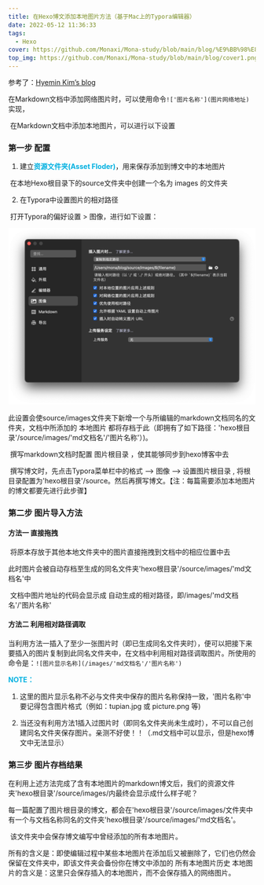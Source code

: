 ```yaml
---
title: 在Hexo博文添加本地图片方法（基于Mac上的Typora编辑器）
date: 2022-05-12 11:36:33
tags:
  - Hexo
cover: https://github.com/Monaxi/Mona-study/blob/main/blog/%E9%BB%98%E8%AE%A4%E5%9B%BE%E7%89%87.png?raw=true
top_img: https://github.com/Monaxi/Mona-study/blob/main/blog/cover1.png?raw=true
---
```


参考了：[Hyemin Kim’s blog](https://hyemin-kim.github.io/2020/05/12/Hexo-Insert-local-images/#%E7%BC%96%E5%86%99%E5%8D%9A%E5%AE%A2%E5%89%8D-%E8%BF%9B%E8%A1%8C%E9%85%8D%E7%BD%AE)

​		在Markdown文档中添加网络图片时，可以使用命令`!['图片名称'](图片网络地址)`实现，

​		在Markdown文档中添加本地图片，可以进行以下设置

### 第一步 配置

1. 建立<font color=ligblue>**资源文件夹(Asset Floder)**</font>，用来保存添加到博文中的本地图片

​		在本地Hexo根目录下的source文件夹中创建一个名为 images 的文件夹

2. 在Typora中设置图片的相对路径

​		打开Typora的偏好设置 > 图像，进行如下设置：

![01-设置图片相对路径](../images/%E5%9C%A8Hexo%E5%8D%9A%E6%96%87%E6%B7%BB%E5%8A%A0%E6%9C%AC%E5%9C%B0%E5%9B%BE%E7%89%87%E6%96%B9%E6%B3%95%EF%BC%88%E5%9F%BA%E4%BA%8EMac%E4%B8%8A%E7%9A%84Typora%E7%BC%96%E8%BE%91%E5%99%A8%EF%BC%89/01-%E8%AE%BE%E7%BD%AE%E5%9B%BE%E7%89%87%E7%9B%B8%E5%AF%B9%E8%B7%AF%E5%BE%84.png)

​		此设置会使source/images文件夹下新增一个与所编辑的markdown文档同名的文件夹，文档中所添加的 本地图片 都将存档于此（即拥有了如下路径：'hexo根目录'/source/images/'md文档名'/'图片名称'）)。

​		撰写markdown文档时配置 图片根目录 ，使其能够同步到hexo博客中去

​		撰写博文时，先点击Typora菜单栏中的格式 —> 图像 —> 设置图片根目录 , 将根目录配置为'hexo根目录'/source。然后再撰写博文。【注：每篇需要添加本地图片的博文都要先进行此步骤】

### 第二步 图片导入方法

#### 方法一 直接拖拽

​		将原本存放于其他本地文件夹中的图片直接拖拽到文档中的相应位置中去

​		此时图片会被自动存档至生成的同名文件夹'hexo根目录'/source/images/'md文档名'中

​		文档中图片地址的代码会显示成 自动生成的相对路径，即/images/'md文档名'/'图片名称'

#### 方法二 利用相对路径调取

​		当利用方法一插入了至少一张图片时（即已生成同名文件夹时），便可以把接下来要插入的图片复制到此同名文件夹中，在文档中利用相对路径调取图片。
​		所使用的命令是：`![图片显示名称](/images/'md文档名'/'图片名称')`

<font color=ligblue>**NOTE：**</font>

1. 这里的图片显示名称不必与文件夹中保存的图片名称保持一致，'图片名称'中要记得包含图片格式（例如：tupian.jpg 或 picture.png 等)

2. 当还没有利用方法1插入过图片时（即同名文件夹尚未生成时），不可以自己创建同名文件夹保存图片。亲测不好使！！（.md文档中可以显示，但是hexo博文中无法显示）

### 第三步 图片存档结果

​		在利用上述方法完成了含有本地图片的markdown博文后，我们的资源文件夹'hexo根目录'/source/images/内最终会显示成什么样子呢？

​		每一篇配置了图片根目录的博文，都会在'hexo根目录'/source/images/文件夹中有一个与文档名称同名的文件夹'hexo根目录'/source/images/'md文档名'。

​		该文件夹中会保存博文编写中曾经添加的所有本地图片。

​		所有的含义是：即使编辑过程中某些本地图片在添加后又被删除了，它们也仍然会保留在文件夹中，即该文件夹会备份你在博文中添加的 所有本地图片历史
​		本地图片的含义是：这里只会保存插入的本地图片，而不会保存插入的网络图片。

